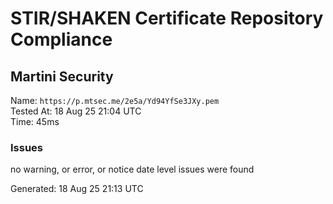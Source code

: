 # STIR/SHAKEN Certificate Repository Compliance

## Martini Security

Name: `https://p.mtsec.me/2e5a/Yd94YfSe3JXy.pem`\
Tested At: 18 Aug 25 21:04 UTC\
Time: 45ms

### Issues

no warning, or error, or notice date level issues were found

Generated: 18 Aug 25 21:13 UTC